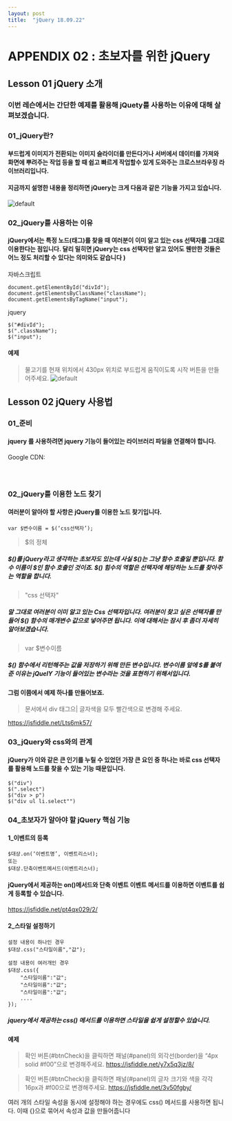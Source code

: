 ```yaml
---
layout: post
title:  "jQuery 18.09.22"
---
```


APPENDIX 02 : 초보자를 위한 jQuery 
=============

Lesson 01 jQuery 소개 
-------------

### 이번 레슨에서는 간단한 예제를 활용해 jQuety를 사용하는 이유에 대해 살펴보겠습니다. 

### 01_jQuery란? 

#### 부드럽게 이미지가 전환되는 이미지 슬라이더를 만든다거나 서버에서 데이터를 가져와 화면에 뿌려주는 작업 등을 할 때 쉽고 빠르게 작업할수 있게 도와주는 크로스브라우징 라이브러리입니다.

#### 지금까지 설명한 내용을 정리하면 jQuery는 크게 다음과 같은 기능을 가지고 있습니다. 
![default](https://user-images.githubusercontent.com/42795906/45803883-ac635300-bcf5-11e8-9113-c7255c1ff54b.jpg)


### 02_jQuery를 사용하는 이유

#### jQuery에서는 특정 노드(태그)를 찾을 때 여러분이 이미 알고 있는 css 선택자를 그대로 이용한다는 점입니다. 달리 밀히면 jQuery는 css 선택자만 알고 있어도 웬만한 것들은 어느 정도 처리할 수 있다는 의미와도 같습니다 )

자바스크립트
<pre><code>document.getElementById("divId");
document.getElementsByClassName("className");
document.getElementsByTagName("input");</code></pre>

jquery
<pre><code>$("#divId");
$(".className");
$("input");</code></pre>

#### 예제

> 물고기를 현재 위치에서 430px 위치로 부드럽게 움직이도록 시작 버튼을 만들어주세요.
![default](https://user-images.githubusercontent.com/42795906/45804493-3a8c0900-bcf7-11e8-8609-724cc82ae579.jpg)


Lesson 02 jQuery 사용법
-------------

### 01_준비

#### jquery 를 사용하려면 jquery 기능이 들어있는 라이브러리 파일을 연결해야 합니다.

Google CDN:
<pre><code><script src="https://ajax.googleapis.com/ajax/libs/jquery/3.3.1/jquery.min.js"></script>
<script>
$(document).ready(function(){
    
});
</script></code></pre>

### 02_jQuery를 이용한 노드 찾기 

####  여러분이 알아야 할 사항은 jQuery를 이용한 노드 찾기입니다. 

<pre><code>var $변수이름 = $(‘css선택자’);</code></pre>

> $의 정체
##### $()를 jQuery라고 생각하는 초보자도 있는데 사실 $()는 그냥 함수 호출일 뿐입니다. 함수 이름이 $인 함수 호출인 것이죠. $() 힘수의 역할은 선택자에 해당하는 노드를 찾아주는 역할을 합니다.

> "css 선택자"
##### 말 그대로 여러분이 이미 알고 있는 Css 선택자입니다. 여러분이 찾고 싶은 선택자를 만들어 $() 함수의 매개변수 값으로 넣어주면 됩니다. 이에 대해서는 잠시 후 좀더 자세히 알아보겠습니다. 

> var $변수이름 
##### $() 함수에서 리턴해주는 값을 저장하기 위해 만든 변수입니다. 변수이름 앞에 $를 붙여준 이유는 jQuelY 기능이 들어있는 변수라는 것을 표현하기 위해서입니다. 

#### 그럼 이쯤에서 예제 하나를 만들어보죠.

> 문서에서 div 태그으| 글자색을 모두 빨간색으로 변경해 주세요. 
 
https://jsfiddle.net/Lts6mk57/

### 03_jQuery와 css와의 관계

####  jQuery가 이와 같은 큰 인기를 누릴 수 있었던 가장 큰 요인 중 하나는 바로 css 선택자를 활용해 노드를 찾을 수 있는 기능 때문입니다. 

<pre><code>$("div")
$(".select")
$("div > p")
$("div ul li.select"")</code></pre>

### 04_초보자가 알아야 할 jQuery 핵심 기능 

#### 1_이벤트의 등록

<pre><code>$대상.on(‘이벤트명’, 이벤트리스너);
또는
$대상.단축이벤트메서드(이벤트리스너);</code></pre>

#### jQuery에서 제공하는 on()메서드와 단축 이벤트 이벤트 메서드를 이용하면 이벤트를 쉽게 등록할 수 있습니다.

https://jsfiddle.net/pt4qx029/2/

#### 2_스타일 설정하기

<pre><code>설정 내용이 하나인 경우
$대상.css("스타일이름","값");

설정 내용이 여러개인 경우
$대상.css({
    "스타일이름":"값";
    "스타일이름":"값";
    "스타일이름":"값";
    ....
});</code></pre>

##### jquery에서 제공하는 css() 메서드를 이용하면 스타일을 쉽게 설정할수 있습니다.

#### 예제

> 확인 버튼(#btnCheck)을 클릭하면 패널(#panel)의 외각선(border)을 “4px solid #f00"으로 변경해주세요.
https://jsfiddle.net/y7x5q3jz/8/

> 확인 버튼(#btnCheck)을 클릭하면 패널(#panel)의 글자 크기와 색을 각각 16px과 #f00으로 변경해주세요.
https://jsfiddle.net/3v50fgby/

여러 개의 스타일 속성을 동시에 설정해야 하는 경우에도 css() 메서드를 사용하면 됩니다. 이때 {}으로 묶어서 속성과 값을 만들어줍니다 



